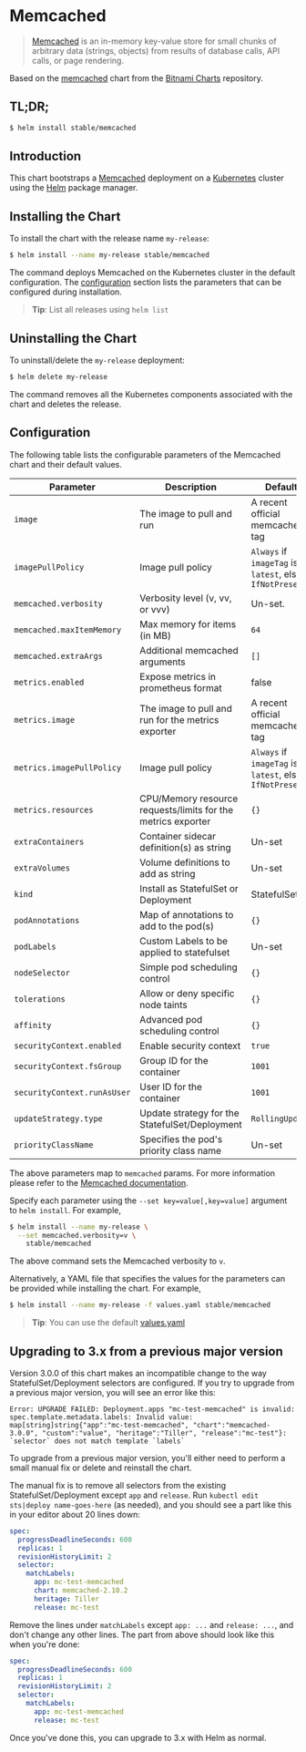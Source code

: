 # Memcached

> [Memcached](https://memcached.org/) is an in-memory key-value store for small chunks of arbitrary data (strings, objects) from results of database calls, API calls, or page rendering.

Based on the [memcached](https://github.com/bitnami/charts/tree/master/incubator/memcached) chart from the [Bitnami Charts](https://github.com/bitnami/charts) repository.

## TL;DR;

```bash
$ helm install stable/memcached
```

## Introduction

This chart bootstraps a [Memcached](https://hub.docker.com/_/memcached/) deployment on a [Kubernetes](http://kubernetes.io) cluster using the [Helm](https://helm.sh) package manager.

## Installing the Chart

To install the chart with the release name `my-release`:

```bash
$ helm install --name my-release stable/memcached
```

The command deploys Memcached on the Kubernetes cluster in the default configuration. The [configuration](#configuration) section lists the parameters that can be configured during installation.

> **Tip**: List all releases using `helm list`

## Uninstalling the Chart

To uninstall/delete the `my-release` deployment:

```bash
$ helm delete my-release
```

The command removes all the Kubernetes components associated with the chart and deletes the release.

## Configuration

The following table lists the configurable parameters of the Memcached chart and their default values.

|      Parameter             |          Description            |                         Default                         |
|----------------------------|---------------------------------|---------------------------------------------------------|
| `image`                    | The image to pull and run       | A recent official memcached tag                         |
| `imagePullPolicy`          | Image pull policy               | `Always` if `imageTag` is `latest`, else `IfNotPresent` |
| `memcached.verbosity`      | Verbosity level (v, vv, or vvv) | Un-set.                                                 |
| `memcached.maxItemMemory`  | Max memory for items (in MB)    | `64`                                                    |
| `memcached.extraArgs`      | Additional memcached arguments  | `[]`                                                    |
| `metrics.enabled`          | Expose metrics in prometheus format | false                                               |
| `metrics.image`            | The image to pull and run for the metrics exporter | A recent official memcached tag      |
| `metrics.imagePullPolicy`  | Image pull policy               | `Always` if `imageTag` is `latest`, else `IfNotPresent` |
| `metrics.resources`        | CPU/Memory resource requests/limits for the metrics exporter | `{}`                       |
| `extraContainers`          | Container sidecar definition(s) as string | Un-set                                        |
| `extraVolumes`             | Volume definitions to add as string | Un-set                                              |
| `kind`                     | Install as StatefulSet or Deployment | StatefulSet                                        |
| `podAnnotations`           | Map of annotations to add to the pod(s) | `{}`                                            |
| `podLabels`                | Custom Labels to be applied to statefulset | Un-set                                       |
| `nodeSelector`             | Simple pod scheduling control | `{}`                                                      |
| `tolerations`              | Allow or deny specific node taints | `{}`                                                 |
| `affinity`                 | Advanced pod scheduling control | `{}`                                                    |
| `securityContext.enabled`  | Enable security context    | `true`                                                       |
| `securityContext.fsGroup`  | Group ID for the container | `1001`                                                       |
| `securityContext.runAsUser`| User ID for the container  | `1001`                                                       |
| `updateStrategy.type`      | Update strategy for the StatefulSet/Deployment | `RollingUpdate`                          |
| `priorityClassName  `      | Specifies the pod's priority class name        | Un-set                                   |

The above parameters map to `memcached` params. For more information please refer to the [Memcached documentation](https://github.com/memcached/memcached/wiki/ConfiguringServer).

Specify each parameter using the `--set key=value[,key=value]` argument to `helm install`. For example,

```bash
$ helm install --name my-release \
  --set memcached.verbosity=v \
    stable/memcached
```

The above command sets the Memcached verbosity to `v`.

Alternatively, a YAML file that specifies the values for the parameters can be provided while installing the chart. For example,

```bash
$ helm install --name my-release -f values.yaml stable/memcached
```

> **Tip**: You can use the default [values.yaml](values.yaml)

## Upgrading to 3.x from a previous major version
Version 3.0.0 of this chart makes an incompatible change to the way StatefulSet/Deployment selectors are configured. If you try to upgrade from a previous major version, you will see an error like this:

```
Error: UPGRADE FAILED: Deployment.apps "mc-test-memcached" is invalid: spec.template.metadata.labels: Invalid value: map[string]string{"app":"mc-test-memcached", "chart":"memcached-3.0.0", "custom":"value", "heritage":"Tiller", "release":"mc-test"}: `selector` does not match template `labels`
```

To upgrade from a previous major version, you'll either need to perform a small manual fix or delete and reinstall the chart.

The manual fix is to remove all selectors from the existing StatefulSet/Deployment except `app` and `release`.  Run `kubectl edit sts|deploy name-goes-here` (as needed), and you should see a part like this in your editor about 20 lines down:

```yaml
spec:
  progressDeadlineSeconds: 600
  replicas: 1
  revisionHistoryLimit: 2
  selector:
    matchLabels:
      app: mc-test-memcached
      chart: memcached-2.10.2
      heritage: Tiller
      release: mc-test
```

Remove the lines under `matchLabels` except `app: ...` and `release: ...`, and don't change any other lines. The part from above should look like this when you're done:

```yaml
spec:
  progressDeadlineSeconds: 600
  replicas: 1
  revisionHistoryLimit: 2
  selector:
    matchLabels:
      app: mc-test-memcached
      release: mc-test
```

Once you've done this, you can upgrade to 3.x with Helm as normal.
